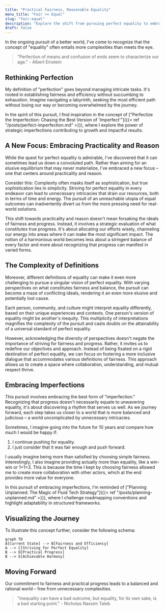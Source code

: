 ```yaml
---
title: "Practical Fairness, Reasonable Equality"
menu_title: "Fair >= Equal"
slug: "fair-equal"
description: "Explore the shift from pursuing perfect equality to embracing practical progress and fairness."
draft: false
---
```


In the ongoing pursuit of a better world, I've come to recognize that the concept of "equality" often entails more complexities than meets the eye.

> "Perfection of means and confusion of ends seem to characterize our age." - Albert Einstein

## Rethinking Perfection

My definition of "perfection" goes beyond managing intricate tasks. It's rooted in establishing fairness and efficiency without succumbing to exhaustion. Imagine navigating a labyrinth, seeking the most efficient path without losing our way or becoming overwhelmed by the journey.

In the spirit of this pursuit, I find inspiration in the concept of ["Perfectize the Imperfection: Chasing the Best Version of 'Imperfect'"]({{< ref "/posts/perfect-imperfection.md" >}}), where I explore the power of strategic imperfections contributing to growth and impactful results.

## A New Focus: Embracing Practicality and Reason

While the quest for perfect equality is admirable, I've discovered that it can sometimes lead us down a convoluted path. Rather than aiming for an elusive equilibrium that may never materialize, I've embraced a new focus – one that centers around practicality and reason.

Consider this: Complexity often masks itself as sophistication, but true sophistication lies in simplicity. Striving for perfect equality in every endeavor can lead to unnecessary intricacies that drain our resources, both in terms of time and energy. The pursuit of an unreachable utopia of equal outcomes can inadvertently divert us from the more pressing need for real-world solutions.

This shift towards practicality and reason doesn't mean forsaking the ideals of fairness and progress. Instead, it involves a strategic evaluation of what constitutes true progress. It's about allocating our efforts wisely, channeling our energy into areas where it can make the most significant impact. The notion of a harmonious world becomes less about a stringent balance of every factor and more about recognizing that progress can manifest in varied forms.

## The Complexity of Definitions

Moreover, different definitions of equality can make it even more challenging to pursue a singular vision of perfect equality. With varying perspectives on what constitutes fairness and balance, the pursuit can become a maze of conflicting ideals, rendering it an even more elusive and potentially lost cause.

Each person, community, and culture might interpret equality differently, based on their unique experiences and contexts. One person's version of equality might be another's inequity. This multiplicity of interpretations magnifies the complexity of the pursuit and casts doubts on the attainability of a universal standard of perfect equality.

However, acknowledging the diversity of perspectives doesn't negate the importance of striving for fairness and progress. Rather, it invites us to redefine our objectives and approach. Instead of being fixated on a rigid destination of perfect equality, we can focus on fostering a more inclusive dialogue that accommodates various definitions of fairness. This approach allows us to create a space where collaboration, understanding, and mutual respect thrive.

## Embracing Imperfections

This pursuit involves embracing the best form of "imperfection." Recognizing that progress doesn't necessarily equate to unwavering equality, it's about discovering a rhythm that serves us well. As we journey forward, each step takes us closer to a world that is more balanced and judicious – a world uncomplicated by unnecessary intricacies.

Sometimes, I imagine going into the future for 10 years and compare how much I would be happy if:

1. I continue pushing for equality.
2. I just consider that it was fair enough and push forward.

I usually imagine being more than satisfied by choosing simple fairness. Interestingly, I also imagine providing actually more than equality, like a win-win or 1+1=3. This is because the time I kept by choosing fairness allowed me to create more collaboration with other actors, which at the end provides more value for everyone.

In this pursuit of embracing imperfections, I'm reminded of ["Planning Unplanned: The Magic of Fluid Tech Strategy"]({{< ref "/posts/planning-unplanned.md" >}}), where I challenge roadmapping conventions and highlight adaptability in structured frameworks.

## Visualizing the Journey

To illustrate this concept further, consider the following schema:

```mermaid
graph TD
A[Current State] --> B[Fairness and Efficiency]
A --> C[Striving for Perfect Equality]
B --> D[Practical Progress]
B --> E[Achievable Harmony]
```

## Moving Forward

Our commitment to fairness and practical progress leads to a balanced and rational world – free from unnecessary complexities.

> "Inequality can have a bad outcome, but equality, for its own sake, is a bad starting point." - Nicholas Nassim Taleb
